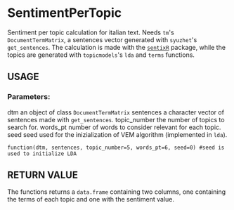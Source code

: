 # SentimentPerTopic
Sentiment per topic calculation for italian text. Needs `tm`'s `DocumentTermMatrix`, a sentences vector generated with `syuzhet`'s `get_sentences`. The calculation is made with the [`sentixR`](https://github.com/valeriobasile/sentixR) package, while the topics are generated with `topicmodels`'s `lda` and `terms` functions.

## USAGE
### Parameters:
dtm           an object of class `DocumentTermMatrix`
sentences     a character vector of sentences made with `get_sentences`.
topic_number  the number of topics to search for.
words_pt      number of words to consider relevant for each topic.
seed          seed used for the inizialization of VEM algorithm (implemented in `lda`).
```
function(dtm, sentences, topic_number=5, words_pt=6, seed=0) #seed is used to initialize LDA 
```
## RETURN VALUE
The functions returns a `data.frame` containing two columns, one containing the terms of each topic and one with the sentiment value.
